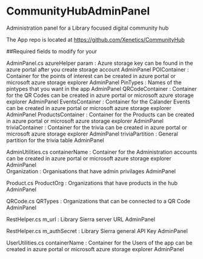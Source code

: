 # CommunityHubAdminPanel
Administration panel for a Library focused digital community hub

The App repo is located at https://github.com/Xenetics/CommunityHub

##Required fields to modify for your

AdminPanel.cs
azureHelper param : Azure storage key can be found in the azure portal after you create storage account	AdminPanel
POIContainer : Container for the points of interest can be created in azure portal or microsoft azure storage explorer	AdminPanel
PinTypes : Names of the pintypes that you want in the app	AdminPanel
QRCodeContainer : Container for the QR Codes can be created in azure portal or microsoft azure storage explorer	AdminPanel
EventsContainer : Container for the Calander Events can be created in azure portal or microsoft azure storage explorer	AdminPanel
ProductsContainer : Container for the Products can be created in azure portal or microsoft azure storage explorer	AdminPanel
triviaContainer : Container for the trivia can be created in azure portal or microsoft azure storage explorer	AdminPanel
triviaPartition : General partition for the trivia table	AdminPanel

AdminUtilities.cs
containerName : Container for the Administration accounts can be created in azure portal or microsoft azure storage explorer	AdminPanel	
Organization : Organisations that have admin privilages	AdminPanel

Product.cs
ProductOrg : Organizations that have products in the hub	AdminPanel

QRCode.cs
QRTypes : Organizations that can be connected to a QR Code	AdminPanel	

RestHelper.cs
m_url : Library Sierra server URL	AdminPanel	

RestHelper.cs
m_authSecret : Library Sierra general API Key	AdminPanel	

UserUtilities.cs
containerName : Container for the Users of the app can be created in azure portal or microsoft azure storage explorer	AdminPanel
